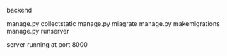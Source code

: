 backend

manage.py collectstatic
manage.py miagrate
manage.py makemigrations
manage.py runserver

server running at port 8000